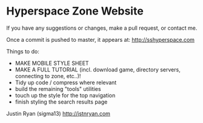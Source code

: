 # Hyperspace Zone Website
If you have any suggestions or changes, make a pull request, or contact me.

Once a commit is pushed to master, it appears at: http://sshyperspace.com

Things to do:
- MAKE MOBILE STYLE SHEET
- MAKE A FULL TUTORIAL (incl. download game, directory servers, connecting to zone, etc..)!
- Tidy up code / compress where relevant
- build the remaining "tools" utilities
- touch up the style for the top navigation
- finish styling the search results page

Justin Ryan (sigma13)
http://jstnryan.com